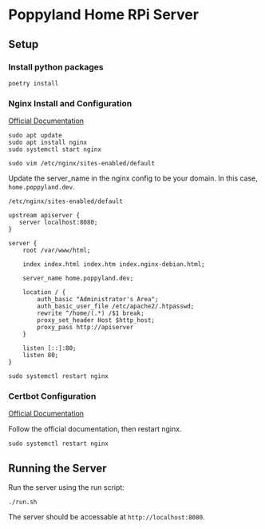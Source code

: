 # Poppyland Home RPi Server

## Setup

### Install python packages

```
poetry install
```

### Nginx Install and Configuration

[Official Documentation](https://www.nginx.com/resources/wiki/start/topics/tutorials/install/)

```
sudo apt update
sudo apt install nginx
sudo systemctl start nginx
```

```
sudo vim /etc/nginx/sites-enabled/default
```

Update the server_name in the nginx config to be your domain. In this case, `home.poppyland.dev`.

`/etc/nginx/sites-enabled/default`
```
upstream apiserver {
   server localhost:8080; 
}

server {
    root /var/www/html;
    
    index index.html index.htm index.nginx-debian.html;
    
    server_name home.poppyland.dev;
    
    location / {
        auth_basic "Administrator's Area";
        auth_basic_user_file /etc/apache2/.htpasswd;
        rewrite ^/home/(.*) /$1 break;
        proxy_set_header Host $http_host;
        proxy_pass http://apiserver
    }
    
    listen [::]:80;
    listen 80;
}
```

```
sudo systemctl restart nginx
```

### Certbot Configuration

[Official Documentation](https://certbot.eff.org/instructions?ws=nginx&os=debianstretch)

Follow the official documentation, then restart nginx.

```
sudo systemctl restart nginx
```

## Running the Server

Run the server using the run script:

```
./run.sh
```

The server should be accessable at `http://localhost:8080`.

